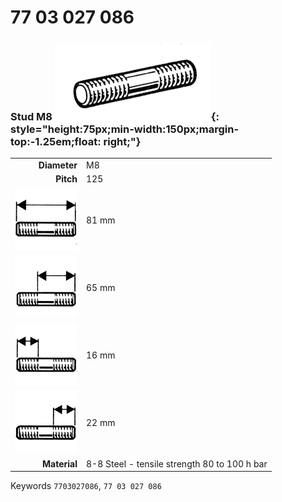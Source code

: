 # 77 03 027 086

### Stud M8 ![](../assets/images/parts/stud.png){: style="height:75px;min-width:150px;margin-top:-1.25em;float: right;"}

|   |   |
|---:|---|
**Diameter** | M8
**Pitch** | 125
![](../assets/images/stud_total.png) | 81 mm
![](../assets/images/stud_total_right.png) | 65 mm
![](../assets/images/stud_left.png) | 16 mm
![](../assets/images/stud_right.png) | 22 mm
**Material** | 8-8 Steel - tensile strength 80 to 100 h bar

Keywords `7703027086`, `77 03 027 086`
